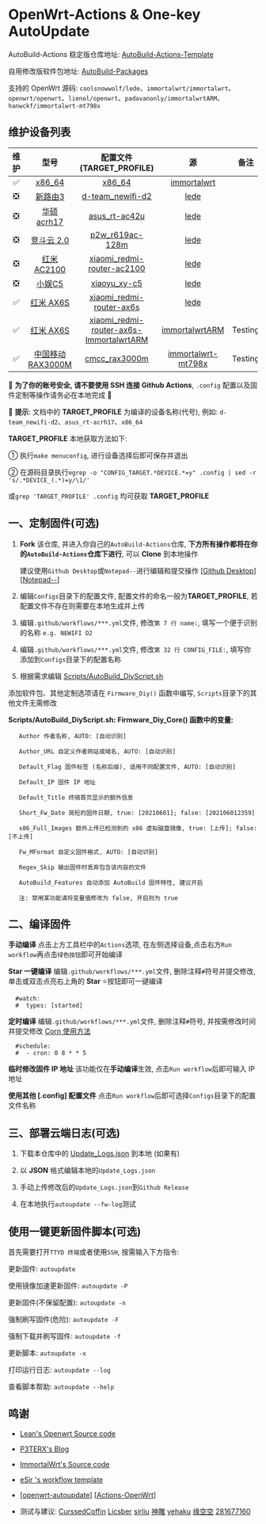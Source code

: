 # OpenWrt-Actions & One-key AutoUpdate

AutoBuild-Actions 稳定版仓库地址: [AutoBuild-Actions-Template](https://github.com/Hyy2001X/AutoBuild-Actions-Template)

自用修改版软件包地址: [AutoBuild-Packages](https://github.com/Hyy2001X/AutoBuild-Packages)

支持的 OpenWrt 源码: `coolsnowwolf/lede`、`immortalwrt/immortalwrt`、`openwrt/openwrt`、`lienol/openwrt`、`padavanonly/immortalwrtARM`、`hanwckf/immortalwrt-mt798x`

## 维护设备列表

| 维护 | 型号 | 配置文件 (TARGET_PROFILE) | 源 | 备注 |
| :----: | :----: | :----: | :----: | :----: |
| ✅ | [x86_64](./.github/workflows/AutoBuild-x86_64.yml) | [x86_64](./Configs/x86_64) | [immortalwrt](https://github.com/immortalwrt/immortalwrt) |  |
| ❎ | [新路由3](./.github/workflows/AutoBuild-d-team_newifi-d2.yml) | [d-team_newifi-d2](./Configs/d-team_newifi-d2) | [lede](https://github.com/coolsnowwolf/lede) |  |
| ❎ | [华硕 acrh17](./.github/workflows/AutoBuild-asus_rt-ac42u.yml) | [asus_rt-ac42u](./Configs/asus_rt-ac42u) | [lede](https://github.com/coolsnowwolf/lede) |  |
| ❎ | [竞斗云 2.0](./.github/workflows/AutoBuild-p2w_r619ac-128m.yml) | [p2w_r619ac-128m](./Configs/p2w_r619ac-128m) | [lede](https://github.com/coolsnowwolf/lede) |  |
| ❎ | [红米 AC2100](./.github/workflows/AutoBuild-xiaomi_redmi-router-ac2100.yml) | [xiaomi_redmi-router-ac2100](./Configs/xiaomi_redmi-router-ac2100) | [lede](https://github.com/coolsnowwolf/lede) |  |
| ❎ | [小娱C5](./.github/workflows/AutoBuild-xiaoyu_xy-c5.yml) | [xiaoyu_xy-c5](./Configs/xiaoyu_xy-c5) | [lede](https://github.com/coolsnowwolf/lede) |  |
| ✅ | [红米 AX6S](./.github/workflows/AutoBuild-xiaomi_redmi-router-ax6s.yml) | [xiaomi_redmi-router-ax6s](./Configs/xiaomi_redmi-router-ax6s) | [lede](https://github.com/coolsnowwolf/lede) |  |
| ✅ | [红米 AX6S](./.github/workflows/AutoBuild-xiaomi_redmi-router-ax6s-ImmortalwrtARM.yml) | [xiaomi_redmi-router-ax6s-ImmortalwrtARM](./Configs/xiaomi_redmi-router-ax6s-ImmortalwrtARM) | [immortalwrtARM](https://github.com/padavanonly/immortalwrtARM) | Testing |
| ✅ | [中国移动 RAX3000M](./.github/workflows/AutoBuild-cmcc_rax3000m.yml) | [cmcc_rax3000m](./Configs/cmcc_rax3000m) | [immortalwrt-mt798x](https://github.com/hanwckf/immortalwrt-mt798x) | Testing |

🔔 **为了你的账号安全, 请不要使用 SSH 连接 Github Actions**, `.config` 配置以及固件定制等操作请务必在本地完成 🔔

🎈 **提示**: 文档中的 **TARGET_PROFILE** 为编译的设备名称(代号), 例如: `d-team_newifi-d2`、`asus_rt-acrh17`、`x86_64`
   
**TARGET_PROFILE** 本地获取方法如下:
   
① 执行`make menuconfig`, 进行设备选择后即可保存并退出
   
② 在源码目录执行`egrep -o "CONFIG_TARGET.*DEVICE.*=y" .config | sed -r 's/.*DEVICE_(.*)=y/\1/'`
   
或`grep 'TARGET_PROFILE' .config` 均可获取 **TARGET_PROFILE**

## 一、定制固件(可选)

1. **Fork** 该仓库, 并进入你自己的`AutoBuild-Actions`仓库, **下方所有操作都将在你的`AutoBuild-Actions`仓库下进行**, 可以 **Clone** 到本地操作

   建议使用`Github Desktop`或`Notepad--`进行编辑和提交操作 [[Github Desktop](https://desktop.github.com/)] [[Notepad--]([https://notepad-plus-plus.org/downloads/](https://gitee.com/cxasm/notepad--/releases/tag/v2.11))]

2. 编辑`Configs`目录下的配置文件, 配置文件的命名一般为**TARGET_PROFILE**, 若配置文件不存在则需要在本地生成并上传

3. 编辑`.github/workflows/***.yml`文件, 修改`第 7 行 name:`, 填写一个便于识别的名称 `e.g. NEWIFI D2`

4. 编辑`.github/workflows/***.yml`文件, 修改`第 32 行 CONFIG_FILE:`, 填写你添加到`Configs`目录下的配置名称

5. 根据需求编辑 [Scripts/AutoBuild_DiyScript.sh](./Scripts/AutoBuild_DiyScript.sh)
   
添加软件包、其他定制选项请在 `Firmware_Diy()` 函数中编写, `Scripts`目录下的其他文件无需修改

**Scripts/AutoBuild_DiyScript.sh: Firmware_Diy_Core() 函数中的变量:**
```
   Author 作者名称, AUTO: [自动识别]
   
   Author_URL 自定义作者网站或域名, AUTO: [自动识别]

   Default_Flag 固件标签 (名称后缀), 适用不同配置文件, AUTO: [自动识别]

   Default_IP 固件 IP 地址

   Default_Title 终端首页显示的额外信息

   Short_Fw_Date 简短的固件日期, true: [20210601]; false: [202106012359]

   x86_Full_Images 额外上传已检测到的 x86 虚拟磁盘镜像, true: [上传]; false: [不上传]
   
   Fw_MFormat 自定义固件格式, AUTO: [自动识别]

   Regex_Skip 输出固件时丢弃包含该内容的文件

   AutoBuild_Features 自动添加 AutoBuild 固件特性, 建议开启

   注: 禁用某功能请将变量值修改为 false, 开启则为 true

```

## 二、编译固件

   **手动编译** 点击上方工具栏中的`Actions`选项, 在左侧选择设备,点击右方`Run workflow`再点击`绿色按钮`即可开始编译

   **Star 一键编译** 编辑`.github/workflows/***.yml`文件, 删除注释`#`符号并提交修改, 单击或双击点亮右上角的 **Star** ⭐按钮即可一键编译

```
  #watch:
  #  types: [started]
```
   **定时编译** 编辑`.github/workflows/***.yml`文件, 删除注释`#`符号, 并按需修改时间并提交修改 [Corn 使用方法](https://www.runoob.com/w3cnote/linux-crontab-tasks.html)
```
  #schedule:
  #  - cron: 0 8 * * 5
```
   **临时修改固件 IP 地址** 该功能仅在**手动编译**生效, 点击`Run workflow`后即可输入 IP 地址
   
   **使用其他 [.config] 配置文件** 点击`Run workflow`后即可选择`Configs`目录下的配置文件名称

## 三、部署云端日志(可选)

1. 下载本仓库中的 [Update_Logs.json](https://github.com/Hyy2001X/AutoBuild-Actions/releases/download/AutoUpdate/Update_Logs.json) 到本地 (如果有)

2. 以 **JSON** 格式编辑本地的`Update_Logs.json`

3. 手动上传修改后的`Update_Logs.json`到`Github Release`

4. 在本地执行`autoupdate --fw-log`测试

## 使用一键更新固件脚本(可选)

   首先需要打开`TTYD 终端`或者使用`SSH`, 按需输入下方指令:

   更新固件: `autoupdate`

   使用镜像加速更新固件: `autoupdate -P`

   更新固件(不保留配置): `autoupdate -n`
   
   强制刷写固件(危险): `autoupdate -F`
   
   强制下载并刷写固件: `autoupdate -f`

   更新脚本: `autoupdate -x`
   
   打印运行日志:  `autoupdate --log`

   查看脚本帮助: `autoupdate --help`

## 鸣谢

   - [Lean's Openwrt Source code](https://github.com/coolsnowwolf/lede)

   - [P3TERX's Blog](https://p3terx.com/archives/build-openwrt-with-github-actions.html)

   - [ImmortalWrt's Source code](https://github.com/immortalwrt)

   - [eSir 's workflow template](https://github.com/esirplayground/AutoBuild-OpenWrt/blob/master/.github/workflows/Build_OP_x86_64.yml)
   
   - [[openwrt-autoupdate](https://github.com/mab-wien/openwrt-autoupdate)] [[Actions-OpenWrt](https://github.com/P3TERX/Actions-OpenWrt)]

   - 测试与建议: [CurssedCoffin](https://github.com/CurssedCoffin) [Licsber](https://github.com/Licsber) [sirliu](https://github.com/sirliu) [神雕](https://github.com/teasiu) [yehaku](https://www.right.com.cn/forum/space-uid-28062.html) [缘空空](https://github.com/NaiHeKK) [281677160](https://github.com/281677160)
